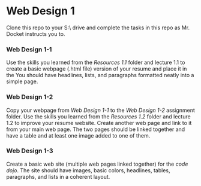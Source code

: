 # Web Design 1
Clone this repo to your S:\ drive and complete the tasks in this repo as Mr. Docket instructs you to. 

### Web Design 1-1
Use the skills you learned from the *Resources 1.1* folder and lecture 1.1 to create a basic webpage (.html file) version of your resume and place it in the  You should have headlines, lists, and paragraphs formatted neatly into a simple page.

### Web Design 1-2
Copy your webpage from *Web Design 1-1* to the *Web Design 1-2* assignment folder. Use the skills you learned from the *Resources 1.2* folder and lecture 1.2 to improve your resume website. Create another web page and link to it from your main web page. The two pages should be linked together and have a table and at least one image added to one of them.

### Web Design 1-3
Create a basic web site (multiple web pages linked together) for the *code dojo*. The site should have images, basic colors, headlines, tables, paragraphs, and lists in a coherent layout.
